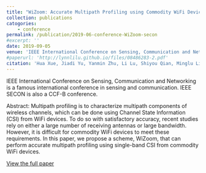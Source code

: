 ```yaml
---
title: "WiZoom: Accurate Multipath Profiling using Commodity WiFi Devices with Limited Bandwidth"
collection: publications
catogories: 
    - conference
permalink: /publication/2019-06-conference-WiZoom-secon
#excerpt: ''
date: 2019-09-05
venue: 'IEEE International Conference on Sensing, Communication and Networking (IEEE SECON 2019)'
#paperurl: 'http://lynnlilu.github.io/files/08486283-2.pdf'
citation: 'Hua Xue, Jiadi Yu, Yanmin Zhu, Li Lu, Shiyou Qian, Minglu Li. (2019). &quot;WiZoom: Accurate Multipath Profiling using Commodity WiFi Devices with Limited Bandwidth.&quot; <i>IEEE SECON 2019</i>. Boston, MA, USA. pp. 1-9. doi: 10.1109/SAHCN.2019.8824859.'
---
```


IEEE International Conference on Sensing, Communication and Networking is a famous international conference in sensing and communication. IEEE SECON is also a CCF-B conference.

Abstract: Multipath profiling is to characterize multipath components of wireless channels, which can be done using Channel State Information (CSI) from WiFi devices. To do so with satisfactory accuracy, recent studies rely on either a large number of receiving antennas or large bandwidth. However, it is difficult for commodity WiFi devices to meet these requirements. In this paper, we propose a scheme, WiZoom, that can perform accurate multipath profiling using single-band CSI from commodity WiFi devices.

[View the full paper](https://ieeexplore.ieee.org/document/8824859)

